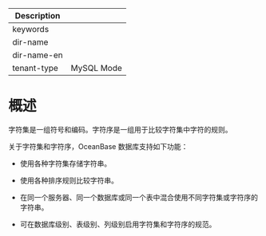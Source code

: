 | Description   |                 |
|---------------|-----------------|
| keywords      |                 |
| dir-name      |                 |
| dir-name-en   |                 |
| tenant-type   | MySQL Mode      |

# 概述

字符集是一组符号和编码。字符序是一组用于比较字符集中字符的规则。

关于字符集和字符序，OceanBase 数据库支持如下功能：

* 使用各种字符集存储字符串。

* 使用各种排序规则比较字符串。

* 在同一个服务器、同一个数据库或同一个表中混合使用不同字符集或字符序的字符串。

* 可在数据库级别、表级别、列级别启用字符集和字符序的规范。
